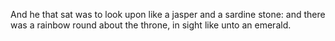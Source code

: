 And he that sat was to look upon like a jasper and a sardine stone: and there was a rainbow round about the throne, in sight like unto an emerald.
